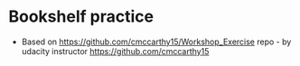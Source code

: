 # Bookshelf practice 

* Based on https://github.com/cmccarthy15/Workshop_Exercise repo - by udacity instructor https://github.com/cmccarthy15